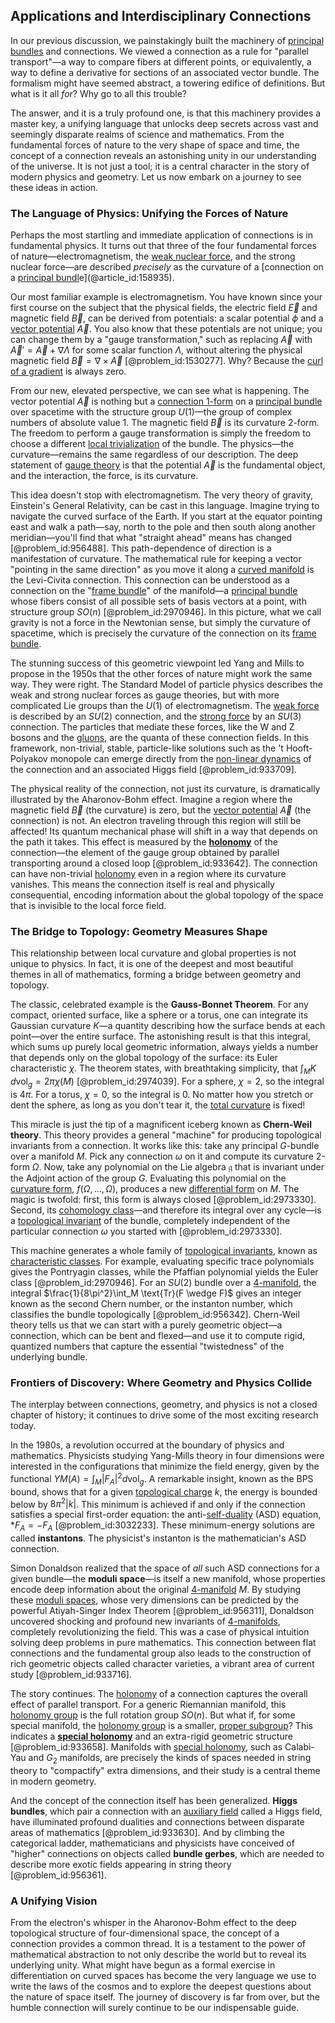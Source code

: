## Applications and Interdisciplinary Connections

In our previous discussion, we painstakingly built the machinery of [principal bundles](@article_id:159535) and connections. We viewed a connection as a rule for "parallel transport"—a way to compare fibers at different points, or equivalently, a way to define a derivative for sections of an associated vector bundle. The formalism might have seemed abstract, a towering edifice of definitions. But what is it all *for*? Why go to all this trouble?

The answer, and it is a truly profound one, is that this machinery provides a master key, a unifying language that unlocks deep secrets across vast and seemingly disparate realms of science and mathematics. From the fundamental forces of nature to the very shape of space and time, the concept of a connection reveals an astonishing unity in our understanding of the universe. It is not just a tool; it is a central character in the story of modern physics and geometry. Let us now embark on a journey to see these ideas in action.

### The Language of Physics: Unifying the Forces of Nature

Perhaps the most startling and immediate application of connections is in fundamental physics. It turns out that three of the four fundamental forces of nature—electromagnetism, the [weak nuclear force](@article_id:157085), and the strong nuclear force—are described *precisely* as the curvature of a [connection on a [principal bundl](@article_id:158892)e](@article_id:158935).

Our most familiar example is electromagnetism. You have known since your first course on the subject that the physical fields, the electric field $\vec{E}$ and magnetic field $\vec{B}$, can be derived from potentials: a scalar potential $\phi$ and a [vector potential](@article_id:153148) $\vec{A}$. You also know that these potentials are not unique; you can change them by a "gauge transformation," such as replacing $\vec{A}$ with $\vec{A}' = \vec{A} + \nabla\Lambda$ for some scalar function $\Lambda$, without altering the physical magnetic field $\vec{B} = \nabla \times \vec{A}$ [@problem_id:1530277]. Why? Because the [curl of a gradient](@article_id:273674) is always zero.

From our new, elevated perspective, we can see what is happening. The vector potential $\vec{A}$ is nothing but a [connection 1-form](@article_id:180638) on a [principal bundle](@article_id:158935) over spacetime with the structure group $U(1)$—the group of complex numbers of absolute value 1. The magnetic field $\vec{B}$ is its curvature 2-form. The freedom to perform a gauge transformation is simply the freedom to choose a different [local trivialization](@article_id:267499) of the bundle. The physics—the curvature—remains the same regardless of our description. The deep statement of [gauge theory](@article_id:142498) is that the potential $\vec{A}$ is the fundamental object, and the interaction, the force, is its curvature.

This idea doesn't stop with electromagnetism. The very theory of gravity, Einstein's General Relativity, can be cast in this language. Imagine trying to navigate the curved surface of the Earth. If you start at the equator pointing east and walk a path—say, north to the pole and then south along another meridian—you'll find that what "straight ahead" means has changed [@problem_id:956488]. This path-dependence of direction is a manifestation of curvature. The mathematical rule for keeping a vector "pointing in the same direction" as you move it along a [curved manifold](@article_id:267464) is the Levi-Civita connection. This connection can be understood as a connection on the "[frame bundle](@article_id:187358)" of the manifold—a [principal bundle](@article_id:158935) whose fibers consist of all possible sets of basis vectors at a point, with structure group $SO(n)$ [@problem_id:2970946]. In this picture, what we call gravity is not a force in the Newtonian sense, but simply the curvature of spacetime, which is precisely the curvature of the connection on its [frame bundle](@article_id:187358).

The stunning success of this geometric viewpoint led Yang and Mills to propose in the 1950s that the other forces of nature might work the same way. They were right. The Standard Model of particle physics describes the weak and strong nuclear forces as gauge theories, but with more complicated Lie groups than the $U(1)$ of electromagnetism. The [weak force](@article_id:157620) is described by an $SU(2)$ connection, and the [strong force](@article_id:154316) by an $SU(3)$ connection. The particles that mediate these forces, like the W and Z bosons and the [gluons](@article_id:151233), are the quanta of these connection fields. In this framework, non-trivial, stable, particle-like solutions such as the 't Hooft-Polyakov monopole can emerge directly from the [non-linear dynamics](@article_id:189701) of the connection and an associated Higgs field [@problem_id:933709].

The physical reality of the connection, not just its curvature, is dramatically illustrated by the Aharonov-Bohm effect. Imagine a region where the magnetic field $\vec{B}$ (the curvature) is zero, but the [vector potential](@article_id:153148) $\vec{A}$ (the connection) is not. An electron traveling through this region will still be affected! Its quantum mechanical phase will shift in a way that depends on the path it takes. This effect is measured by the **[holonomy](@article_id:136557)** of the connection—the element of the gauge group obtained by parallel transporting around a closed loop [@problem_id:933642]. The connection can have non-trivial [holonomy](@article_id:136557) even in a region where its curvature vanishes. This means the connection itself is real and physically consequential, encoding information about the global topology of the space that is invisible to the local force field.

### The Bridge to Topology: Geometry Measures Shape

This relationship between local curvature and global properties is not unique to physics. In fact, it is one of the deepest and most beautiful themes in all of mathematics, forming a bridge between geometry and topology.

The classic, celebrated example is the **Gauss-Bonnet Theorem**. For any compact, oriented surface, like a sphere or a torus, one can integrate its Gaussian curvature $K$—a quantity describing how the surface bends at each point—over the entire surface. The astonishing result is that this integral, which sums up purely local geometric information, always yields a number that depends only on the global topology of the surface: its Euler characteristic $\chi$. The theorem states, with breathtaking simplicity, that $\int_M K \, d\mathrm{vol}_g = 2\pi\chi(M)$ [@problem_id:2974039]. For a sphere, $\chi=2$, so the integral is $4\pi$. For a torus, $\chi=0$, so the integral is $0$. No matter how you stretch or dent the sphere, as long as you don't tear it, the [total curvature](@article_id:157111) is fixed!

This miracle is just the tip of a magnificent iceberg known as **Chern-Weil theory**. This theory provides a general "machine" for producing topological invariants from a connection. It works like this: take any principal $G$-bundle over a manifold $M$. Pick any connection $\omega$ on it and compute its curvature 2-form $\Omega$. Now, take any polynomial on the Lie algebra $\mathfrak{g}$ that is invariant under the Adjoint action of the group $G$. Evaluating this polynomial on the [curvature form](@article_id:157930), $f(\Omega, \dots, \Omega)$, produces a new [differential form](@article_id:173531) on $M$. The magic is twofold: first, this form is always closed [@problem_id:2973330]. Second, its [cohomology class](@article_id:263467)—and therefore its integral over any cycle—is a [topological invariant](@article_id:141534) of the bundle, completely independent of the particular connection $\omega$ you started with [@problem_id:2973330].

This machine generates a whole family of [topological invariants](@article_id:138032), known as [characteristic classes](@article_id:160102). For example, evaluating specific trace polynomials gives the Pontryagin classes, while the Pfaffian polynomial yields the Euler class [@problem_id:2970946]. For an $SU(2)$ bundle over a [4-manifold](@article_id:161353), the integral $\frac{1}{8\pi^2}\int_M \text{Tr}(F \wedge F)$ gives an integer known as the second Chern number, or the instanton number, which classifies the bundle topologically [@problem_id:956342]. Chern-Weil theory tells us that we can start with a purely geometric object—a connection, which can be bent and flexed—and use it to compute rigid, quantized numbers that capture the essential "twistedness" of the underlying bundle.

### Frontiers of Discovery: Where Geometry and Physics Collide

The interplay between connections, geometry, and physics is not a closed chapter of history; it continues to drive some of the most exciting research today.

In the 1980s, a revolution occurred at the boundary of physics and mathematics. Physicists studying Yang-Mills theory in four dimensions were interested in the configurations that minimize the field energy, given by the functional $YM(A) = \int_M |F_A|^2 d\mathrm{vol}_g$. A remarkable insight, known as the BPS bound, shows that for a given [topological charge](@article_id:141828) $k$, the energy is bounded below by $8\pi^2|k|$. This minimum is achieved if and only if the connection satisfies a special first-order equation: the anti-[self-duality](@article_id:139774) (ASD) equation, $*F_A = -F_A$ [@problem_id:3032233]. These minimum-energy solutions are called **instantons**. The physicist's instanton is the mathematician's ASD connection.

Simon Donaldson realized that the space of *all* such ASD connections for a given bundle—the **moduli space**—is itself a new manifold, whose properties encode deep information about the original [4-manifold](@article_id:161353) $M$. By studying these [moduli spaces](@article_id:159286), whose very dimensions can be predicted by the powerful Atiyah-Singer Index Theorem [@problem_id:956311], Donaldson uncovered shocking and profound new invariants of [4-manifolds](@article_id:196073), completely revolutionizing the field. This was a case of physical intuition solving deep problems in pure mathematics. This connection between flat connections and the fundamental group also leads to the construction of rich geometric objects called character varieties, a vibrant area of current study [@problem_id:933716].

The story continues. The [holonomy](@article_id:136557) of a connection captures the overall effect of parallel transport. For a generic Riemannian manifold, this [holonomy group](@article_id:159603) is the full rotation group $SO(n)$. But what if, for some special manifold, the [holonomy group](@article_id:159603) is a smaller, [proper subgroup](@article_id:141421)? This indicates a **[special holonomy](@article_id:158395)** and an extra-rigid geometric structure [@problem_id:933658]. Manifolds with [special holonomy](@article_id:158395), such as Calabi-Yau and $G_2$ manifolds, are precisely the kinds of spaces needed in string theory to "compactify" extra dimensions, and their study is a central theme in modern geometry.

And the concept of the connection itself has been generalized. **Higgs bundles**, which pair a connection with an [auxiliary field](@article_id:139999) called a Higgs field, have illuminated profound dualities and connections between disparate areas of mathematics [@problem_id:933630]. And by climbing the categorical ladder, mathematicians and physicists have conceived of "higher" connections on objects called **bundle gerbes**, which are needed to describe more exotic fields appearing in string theory [@problem_id:956361].

### A Unifying Vision

From the electron's whisper in the Aharonov-Bohm effect to the deep topological structure of four-dimensional space, the concept of a connection provides a common thread. It is a testament to the power of mathematical abstraction to not only describe the world but to reveal its underlying unity. What might have begun as a formal exercise in differentiation on curved spaces has become the very language we use to write the laws of the cosmos and to explore the deepest questions about the nature of space itself. The journey of discovery is far from over, but the humble connection will surely continue to be our indispensable guide.